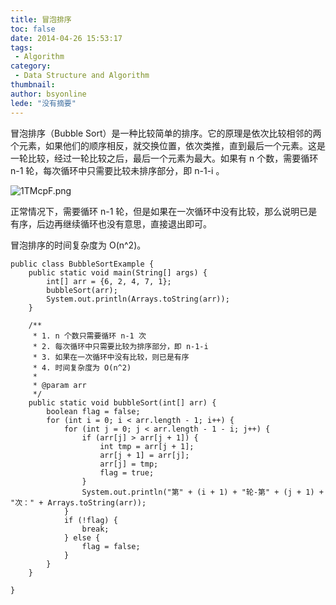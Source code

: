```yaml
---
title: 冒泡排序
toc: false
date: 2014-04-26 15:53:17
tags:
 - Algorithm
category: 
 - Data Structure and Algorithm
thumbnail: 
author: bsyonline
lede: "没有摘要"
---
```



冒泡排序（Bubble Sort）是一种比较简单的排序。它的原理是依次比较相邻的两个元素，如果他们的顺序相反，就交换位置，依次类推，直到最后一个元素。这是一轮比较，经过一轮比较之后，最后一个元素为最大。如果有 n 个数，需要循环 n-1 轮，每次循环中只需要比较未排序部分，即 n-1-i 。

<img src="https://s2.ax1x.com/2020/02/11/1TMcpF.png" alt="1TMcpF.png" border="0" />

正常情况下，需要循环 n-1 轮，但是如果在一次循环中没有比较，那么说明已是有序，后边再继续循环也没有意思，直接退出即可。

冒泡排序的时间复杂度为 O(n^2)。

```
public class BubbleSortExample {
    public static void main(String[] args) {
        int[] arr = {6, 2, 4, 7, 1};
        bubbleSort(arr);
        System.out.println(Arrays.toString(arr));
    }

    /**
     * 1. n 个数只需要循环 n-1 次
     * 2. 每次循环中只需要比较为排序部分，即 n-1-i
     * 3. 如果在一次循环中没有比较，则已是有序
     * 4. 时间复杂度为 O(n^2)
     *
     * @param arr
     */
    public static void bubbleSort(int[] arr) {
        boolean flag = false;
        for (int i = 0; i < arr.length - 1; i++) {
            for (int j = 0; j < arr.length - 1 - i; j++) {
                if (arr[j] > arr[j + 1]) {
                    int tmp = arr[j + 1];
                    arr[j + 1] = arr[j];
                    arr[j] = tmp;
                    flag = true;
                }
                System.out.println("第" + (i + 1) + "轮-第" + (j + 1) + "次：" + Arrays.toString(arr));
            }
            if (!flag) {
                break;
            } else {
                flag = false;
            }
        }
    }

}

```